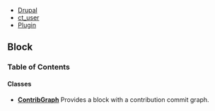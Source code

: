 
- [Drupal](../namespaces/drupal.md)
- [ct_user](../namespaces/drupal-ct-user.md)
- [Plugin](../namespaces/drupal-ct-user-plugin.md)


## Block



### Table of Contents




#### Classes
- **[ContribGraph](../classes/Drupal-ct-user-Plugin-Block-ContribGraph.md)**
  Provides a block with a contribution commit graph.













